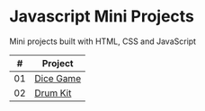 # Javascript Mini Projects
Mini projects built with HTML, CSS and JavaScript

| #  | Project |
| -- | ------- |
| 01 | [Dice Game](./dice-game/) |
| 02 | [Drum Kit](./drum-kit/) |

